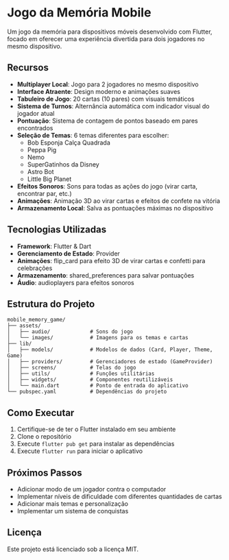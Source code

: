 # Jogo da Memória Mobile

Um jogo da memória para dispositivos móveis desenvolvido com Flutter, focado em oferecer uma experiência divertida para dois jogadores no mesmo dispositivo.

## Recursos

- **Multiplayer Local**: Jogo para 2 jogadores no mesmo dispositivo
- **Interface Atraente**: Design moderno e animações suaves
- **Tabuleiro de Jogo**: 20 cartas (10 pares) com visuais temáticos
- **Sistema de Turnos**: Alternância automática com indicador visual do jogador atual
- **Pontuação**: Sistema de contagem de pontos baseado em pares encontrados
- **Seleção de Temas**: 6 temas diferentes para escolher:
  - Bob Esponja Calça Quadrada
  - Peppa Pig
  - Nemo
  - SuperGatinhos da Disney
  - Astro Bot
  - Little Big Planet
- **Efeitos Sonoros**: Sons para todas as ações do jogo (virar carta, encontrar par, etc.)
- **Animações**: Animação 3D ao virar cartas e efeitos de confete na vitória
- **Armazenamento Local**: Salva as pontuações máximas no dispositivo

## Tecnologias Utilizadas

- **Framework**: Flutter & Dart
- **Gerenciamento de Estado**: Provider
- **Animações**: flip_card para efeito 3D de virar cartas e confetti para celebrações
- **Armazenamento**: shared_preferences para salvar pontuações
- **Áudio**: audioplayers para efeitos sonoros

## Estrutura do Projeto

```
mobile_memory_game/
├── assets/
│   ├── audio/             # Sons do jogo
│   └── images/            # Imagens para os temas e cartas
├── lib/
│   ├── models/            # Modelos de dados (Card, Player, Theme, Game)
│   ├── providers/         # Gerenciadores de estado (GameProvider)
│   ├── screens/           # Telas do jogo
│   ├── utils/             # Funções utilitárias
│   ├── widgets/           # Componentes reutilizáveis
│   └── main.dart          # Ponto de entrada do aplicativo
└── pubspec.yaml           # Dependências do projeto
```

## Como Executar

1. Certifique-se de ter o Flutter instalado em seu ambiente
2. Clone o repositório
3. Execute `flutter pub get` para instalar as dependências
4. Execute `flutter run` para iniciar o aplicativo

## Próximos Passos

- Adicionar modo de um jogador contra o computador
- Implementar níveis de dificuldade com diferentes quantidades de cartas
- Adicionar mais temas e personalização
- Implementar um sistema de conquistas

## Licença

Este projeto está licenciado sob a licença MIT.
